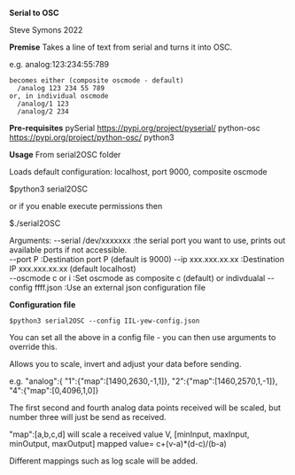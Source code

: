 **Serial to OSC**

Steve Symons 2022

**Premise**
Takes a line of text from serial and turns it into OSC.

e.g.
    analog:123:234:55:789

    becomes either (composite oscmode - default)
      /analog 123 234 55 789
    or, in individual oscmode
      /analog/1 123
      /analog/2 234

**Pre-requisites**
pySerial      https://pypi.org/project/pyserial/
python-osc    https://pypi.org/project/python-osc/
python3

**Usage**
From serial2OSC folder

Loads default configuration: localhost, port 9000, composite oscmode

  $python3 serial2OSC

  or if you enable execute permissions then

  $./serial2OSC

Arguments:
--serial /dev/xxxxxxx       :the serial port you want to use, prints out available ports if not accessible.     
--port P                    :Destination port P (default is 9000)
--ip xxx.xxx.xx.xx          :Destination IP xxx.xxx.xx.xx (default localhost)       
--oscmode c or i            :Set oscmode as composite c (default) or indivdualal
--config ffff.json          :Use an external json configuration file


**Configuration file**

    $python3 serial2OSC --config IIL-yew-config.json

You can set all the above in a config file - you can then use arguments to override this.

Allows you to scale, invert and adjust your data before sending.  

e.g.
"analog":{
  "1":{"map":[1490,2630,-1,1]},
  "2":{"map":[1460,2570,1,-1]},
  "4":{"map":[0,4096,1,0]}

  The first second and fourth analog data points received will be scaled, but number three will just be send as received.

  "map":[a,b,c,d] will scale a received value V, [minInput, maxInput, minOutput, maxOutput]
    mapped value= c+(v-a)*(d-c)/(b-a)

  Different mappings such as log scale will be added.
